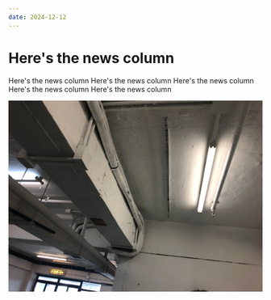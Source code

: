 ```yaml
---
date: 2024-12-12
---
```

# Here's the news column


Here's the news column
Here's the news column
Here's the news column
Here's the news column
Here's the news column

![alt text](/img/blog/IMG_7676.jpeg)

